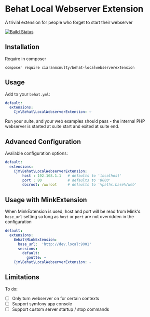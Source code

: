 Behat Local Webserver Extension
===============================

A trivial extension for people who forget to start their webserver

[![Build Status](https://travis-ci.org/ciaranmcnulty/behat-localwebserverextension.svg?branch=master)](https://travis-ci.org/ciaranmcnulty/behat-localwebserverextension)

Installation
------------

Require in composer

```
composer require ciaranmcnulty/behat-localwebserverextension
```

Usage
-----

Add to your `behat.yml`:

```yml
default:
  extensions:
    Cjm\Behat\LocalWebserverExtension: ~
```

Run your suite, and your web examples should pass - the internal PHP webserver is started at suite start and exited at suite end.

Advanced Configuration
----------------------

Available configuration options:

```yml
default:
  extensions:
    Cjm\Behat\LocalWebserverExtension:
        host : 192.168.1.1   # defaults to 'localhost'
        port : 80            # defaults to '8000'
        docroot: /wwroot     # defaults to '%paths.base%/web'
```

Usage with MinkExtension
------------------------

When MinkExtension is used, host and port will be read from Mink's `base_url` setting so long as `host` or `port` are
not overridden in the configuration

```yml
default:
  extensions:
    Behat\MinkExtension:
      base_url:  'http://dev.local:9001'
      sessions:
        default:
          goutte: ~
    Cjm\Behat\LocalWebserverExtension: ~
```

Limitations
-----------

To do:

 - [ ] Only turn webserver on for certain contexts
 - [ ] Support symfony app console
 - [ ] Support custom server startup / stop commands

